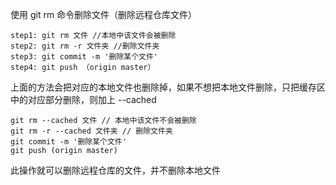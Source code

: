 使用 git rm 命令删除文件（删除远程仓库文件）

```
step1: git rm 文件 //本地中该文件会被删除
step2: git rm -r 文件夹 //删除文件夹
step3: git commit -m '删除某个文件'
step4: git push （origin master）
```

上面的方法会把对应的本地文件也删除掉，如果不想把本地文件删除，只把缓存区中的对应部分删除，则加上 --cached

```
git rm --cached 文件 // 本地中该文件不会被删除
git rm -r --cached 文件夹 // 删除文件夹
git commit -m '删除某个文件'
git push (origin master)
```

此操作就可以删除远程仓库的文件，并不删除本地文件

